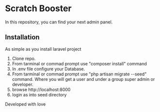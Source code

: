# Scratch Booster

In this repository, you can find your next admin panel.

## Installation

As simple as you install laravel project
1. Clone repo.
2. From tarminal or commad prompt use "composer install" command
3. In .env file configure your Database.
4. From tarminal or commad prompt use "php artisan migrate --seed" command.
    Where you will get a user and under a group super admin or developer.
5. browse http://localhost:8000
6. login as into seed directory

Developed with love
